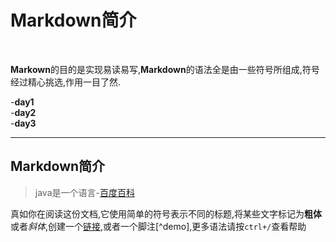 #  Markdown简介


<Br/>

  **Markown**的目的是实现易读易写,**Markdown**的语法全是由一些符号所组成,符号经过精心挑选,作用一目了然.

  -**day1**
  <br/>
  -**day2**
  <br/>
  -**day3**

  -----

  ## Markdown简介

  >java是一个语言-[百度百科](https://baike.baidu.com/item/Java/85979#viewPageContent?_blank)

  真如你在阅读这份文档,它使用简单的符号表示不同的标题,将某些文字标记为**粗体**或者*斜体*,创建一个[链接](www.baidu.com),或者一个脚注[^demo],更多语法请按`ctrl+/`查看帮助
